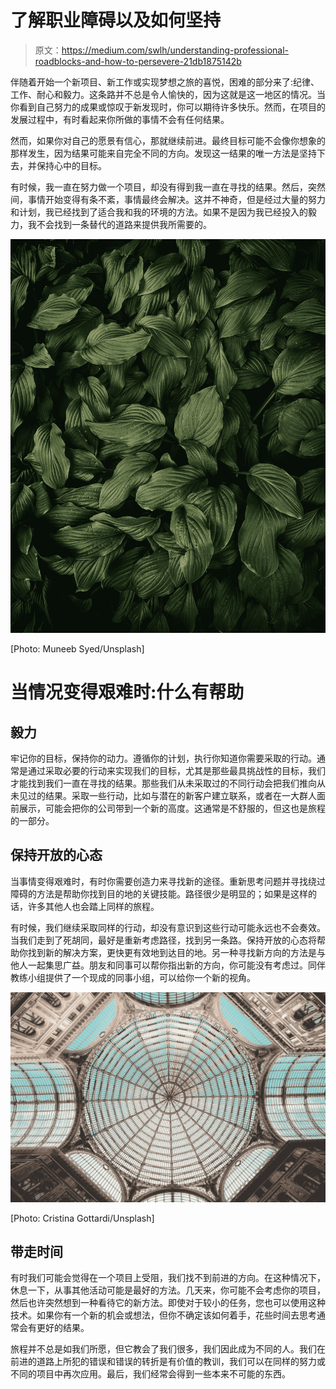 # 了解职业障碍以及如何坚持

> 原文：<https://medium.com/swlh/understanding-professional-roadblocks-and-how-to-persevere-21db1875142b>

伴随着开始一个新项目、新工作或实现梦想之旅的喜悦，困难的部分来了:纪律、工作、耐心和毅力。这条路并不总是令人愉快的，因为这就是这一地区的情况。当你看到自己努力的成果或惊叹于新发现时，你可以期待许多快乐。然而，在项目的发展过程中，有时看起来你所做的事情不会有任何结果。

然而，如果你对自己的愿景有信心，那就继续前进。最终目标可能不会像你想象的那样发生，因为结果可能来自完全不同的方向。发现这一结果的唯一方法是坚持下去，并保持心中的目标。

有时候，我一直在努力做一个项目，却没有得到我一直在寻找的结果。然后，突然间，事情开始变得有条不紊，事情最终会解决。这并不神奇，但是经过大量的努力和计划，我已经找到了适合我和我的环境的方法。如果不是因为我已经投入的毅力，我不会找到一条替代的道路来提供我所需要的。

![](img/0870668f686b5da823119aec2c92969a.png)

[Photo: Muneeb Syed/Unsplash]

# 当情况变得艰难时:什么有帮助

## 毅力

牢记你的目标，保持你的动力。遵循你的计划，执行你知道你需要采取的行动。通常是通过采取必要的行动来实现我们的目标，尤其是那些最具挑战性的目标，我们才能找到我们一直在寻找的结果。那些我们从未采取过的不同行动会把我们推向从未见过的结果。采取一些行动，比如与潜在的新客户建立联系，或者在一大群人面前展示，可能会把你的公司带到一个新的高度。这通常是不舒服的，但这也是旅程的一部分。

## 保持开放的心态

当事情变得艰难时，有时你需要创造力来寻找新的途径。重新思考问题并寻找绕过障碍的方法是帮助你找到目的地的关键技能。路径很少是明显的；如果是这样的话，许多其他人也会踏上同样的旅程。

有时候，我们继续采取同样的行动，却没有意识到这些行动可能永远也不会奏效。当我们走到了死胡同，最好是重新考虑路径，找到另一条路。保持开放的心态将帮助你找到新的解决方案，更快更有效地到达目的地。另一种寻找新方向的方法是与他人一起集思广益。朋友和同事可以帮你指出新的方向，你可能没有考虑过。同伴教练小组提供了一个现成的同事小组，可以给你一个新的视角。

![](img/c47e15389322ba8564202a72869111b0.png)

[Photo: Cristina Gottardi/Unsplash]

## 带走时间

有时我们可能会觉得在一个项目上受阻，我们找不到前进的方向。在这种情况下，休息一下，从事其他活动可能是最好的方法。几天来，你可能不会考虑你的项目，然后也许突然想到一种看待它的新方法。即使对于较小的任务，您也可以使用这种技术。如果你有一个新的机会或想法，但你不确定该如何着手，花些时间去思考通常会有更好的结果。

旅程并不总是如我们所愿，但它教会了我们很多，我们因此成为不同的人。我们在前进的道路上所犯的错误和错误的转折是有价值的教训，我们可以在同样的努力或不同的项目中再次应用。最后，我们经常会得到一些本来不可能的东西。